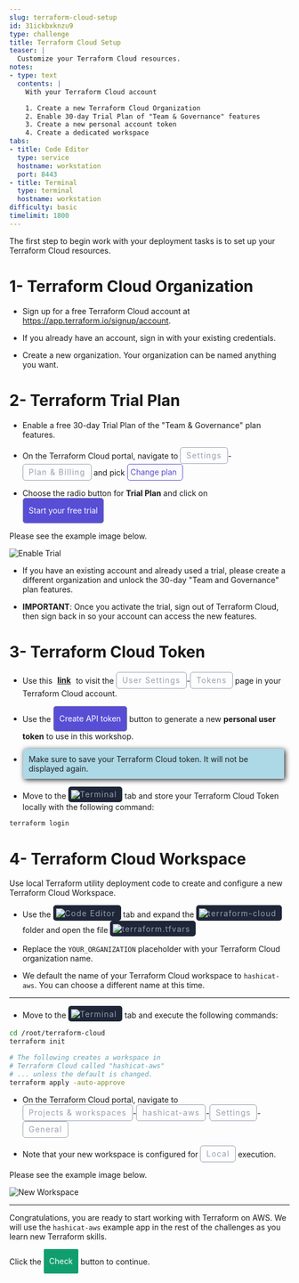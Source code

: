 ```yaml
---
slug: terraform-cloud-setup
id: 31ickbxknzu9
type: challenge
title: Terraform Cloud Setup
teaser: |
  Customize your Terraform Cloud resources.
notes:
- type: text
  contents: |
    With your Terraform Cloud account

    1. Create a new Terraform Cloud Organization
    2. Enable 30-day Trial Plan of "Team & Governance" features
    3. Create a new personal account token
    4. Create a dedicated workspace
tabs:
- title: Code Editor
  type: service
  hostname: workstation
  port: 8443
- title: Terminal
  type: terminal
  hostname: workstation
difficulty: basic
timelimit: 1800
---
```

<style>
  v {
    display: inline-flex;
    color: white;
    background-color: rgb(17, 158, 111);
    align-items: center;
    justify-content: center;
    font-size: 14px;
    padding: 10px;
    border-radius: 2px;
    height: 24px;
  }

  r {
    display: inline-flex;
    color: white;
    background-color: #c73445;
    align-items: center;
    justify-content: center;
    font-size: 14px;
    padding: 10px;
    border-radius: 2px;
    height: 24px;
  }

  m {
    display: inline-flex;
    color: white;
    background-color: #584ED5;
    align-items: center;
    justify-content: center;
    font-size: 14px;
    padding: 10px;
    height: 24px;
    border-radius: 5px;
    border: 1px solid rgba(151,159,175,1);
  }

  x {
    display: inline-flex;
    border-radius: 5px;
    border: 1px solid rgba(151,159,175,1);
    /* background-color: rgba(151,159,175,1); */
    /* background-color: rgba(30,38,55,1); */
    color: rgba(151,159,175,1);
    padding: 2px 10px 2px 10px;
    font-size: 14px;
    letter-spacing: 1.2px;
    align-items: center;
    justify-content: center;
    height: 24px;
  }

  t {
    display: inline-flex;
    border-radius: 5px;
    background-color: rgba(30,38,55,1);
    color: rgba(151,159,175,1);
    padding: 2px 10px 2px 5px;
    font-size: 14px;
    letter-spacing: 1.2px;
    align-items: center;
    justify-content: center;
    height: 24px;
  }

  t > a img {
    display: inline-block;
  }

o {
  color:#BA55D3;
  padding: 0 5px;
  font-weight: bold;
  text-decoration: none;
}

o:hover {
  text-decoration: underline;
}

lb {
  display: flex;
  color: #222;
  background-color: lightblue;
  padding: 10px;
  margin: 10px 10px 10px 1px;
  border-radius: 3px;
  box-shadow: 2px 2px 10px;
}

w {
  display: inline-flex;
  border-radius: 5px;
  border: 1px solid rgba(88,78,213,1);
  background-color: rgba(250,250,250,1);
  color: #584ED5;
  padding: 2px 10px 2px 5px;
  font-size: 14px;
  /* font-weight: bold; */
  align-items: center;
  justify-content: center;
  height: 24px;
}

</style>
The first step to begin work with your deployment tasks is to set up your Terraform Cloud resources.


1- Terraform Cloud Organization
===
- Sign up for a free Terraform Cloud account at https://app.terraform.io/signup/account.

- If you already have an account, sign in with your existing credentials.

- Create a new organization. Your organization can be named anything you want.

2- Terraform Trial Plan
===
- Enable a free 30-day Trial Plan of the "Team & Governance" plan features.

- On the Terraform Cloud portal, navigate to <x>Settings</x>-<x>Plan & Billing</x> and pick <w>Change plan</w>

- Choose the radio button for **Trial Plan** and click on <m>Start your free trial</m>

Please see the example image below.

![Enable Trial](../assets/enable_trial.png)

- If you have an existing account and already used a trial, please create a different organization and unlock the 30-day "Team and Governance" plan features.

- **IMPORTANT**: Once you activate the trial, sign out of Terraform Cloud, then sign back in so your account can access the new features.

3- Terraform Cloud Token
===
- Use this <o>[link](https://app.terraform.io/app/settings/tokens?source=terraform-login)</o> to visit the <x>User Settings</x>-<x>Tokens</x> page in your Terraform Cloud account.

- Use the <m>Create API token</m> button to generate a new **personal user token** to use in this workshop.

- <lb>Make sure to save your Terraform Cloud token. It will not be displayed again.</lb>

- Move to the <t><img src="../assets/shell.png"/>Terminal</t> tab and store your Terraform Cloud Token locally with the following command:

```bash
terraform login


```

4- Terraform Cloud Workspace
===
Use local Terraform utility deployment code to create and configure a new Terraform Cloud Workspace.

- Use the <t><img src="../assets/web.png"/>Code Editor</t> tab and expand the <t><img src="../assets/folder.png"/>terraform-cloud</t> folder and open the file <t><img src="../assets/tf-icon.png"/>terraform.tfvars</t>

- Replace the `YOUR_ORGANIZATION` placeholder with your Terraform Cloud organization name.

- We default the name of your Terraform Cloud workspace to `hashicat-aws`. You can choose a different name at this time.

---

- Move to the <t><img src="../assets/shell.png"/>Terminal</t> tab and execute the following commands:

```bash
cd /root/terraform-cloud
terraform init

# The following creates a workspace in
# Terraform Cloud called "hashicat-aws"
# ... unless the default is changed.
terraform apply -auto-approve


```

- On the Terraform Cloud portal, navigate to <x>Projects & workspaces</x>-<x>hashicat-aws</x>-<x>Settings</x>-<x>General</x>

- Note that your new workspace is configured for <x>Local</x> execution.

Please see the example image below.

![New Workspace](../assets/new_workspace.png)

---

Congratulations, you are ready to start working with Terraform on AWS. We will use the `hashicat-aws` example app in the rest of the challenges as you learn new Terraform skills.

Click the <v>Check</v> button to continue.

